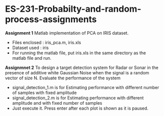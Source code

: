 # ES-231-Probabilty-and-random-process-assignments

**Assignment 1**
Matlab implementation of PCA on IRIS dataset.
- Files enclosed : iris_pca.m, iris.xls
- Dataset used : iris
- For running the matlab file, put iris.xls in the same directory as the matlab file and run.

**Assignmnet 2**
To design a target detection system for Radar or Sonar in the presence of additive white Gaussian
Noise when the signal is a random vector of size N. Evaluate the performance of the system
- signal_detection_1.m is for Estimating performance with different number of samples with fixed amplitude
- signal_detection_2.m is for Estimating performance with different amplitude and with fixed number of samples
- Just execute it. Press enter after each plot is shown as it is paused.
